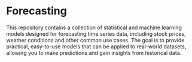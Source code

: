 # Forecasting

This repository contains a collection of statistical and machine learning models designed for forecasting time series data, including stock prices, weather conditions and other common use cases. The goal is to provide practical, easy-to-use models that can be applied to real-world datasets, allowing you to make predictions and gain insights from historical data.
